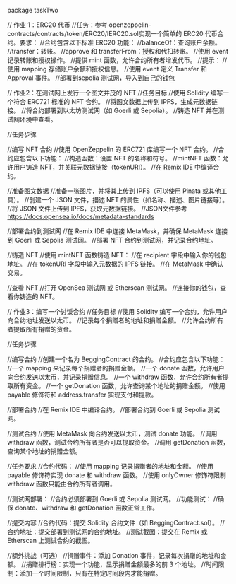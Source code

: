 package taskTwo

// 作业 1：ERC20 代币
//任务：参考 openzeppelin-contracts/contracts/token/ERC20/IERC20.sol实现一个简单的 ERC20 代币合约。要求：
//合约包含以下标准 ERC20 功能：
//balanceOf：查询账户余额。
//transfer：转账。
//approve 和 transferFrom：授权和代扣转账。
//使用 event 记录转账和授权操作。
//提供 mint 函数，允许合约所有者增发代币。
//提示：
//使用 mapping 存储账户余额和授权信息。
//使用 event 定义 Transfer 和 Approval 事件。
//部署到sepolia 测试网，导入到自己的钱包

// 作业2：在测试网上发行一个图文并茂的 NFT
//任务目标
//使用 Solidity 编写一个符合 ERC721 标准的 NFT 合约。
//将图文数据上传到 IPFS，生成元数据链接。
//将合约部署到以太坊测试网（如 Goerli 或 Sepolia）。
//铸造 NFT 并在测试网环境中查看。

//任务步骤

//编写 NFT 合约
//使用 OpenZeppelin 的 ERC721 库编写一个 NFT 合约。
//合约应包含以下功能：
//构造函数：设置 NFT 的名称和符号。
//mintNFT 函数：允许用户铸造 NFT，并关联元数据链接（tokenURI）。
//在 Remix IDE 中编译合约。

//准备图文数据
//准备一张图片，并将其上传到 IPFS（可以使用 Pinata 或其他工具）。
//创建一个 JSON 文件，描述 NFT 的属性（如名称、描述、图片链接等）。
//将 JSON 文件上传到 IPFS，获取元数据链接。
//JSON文件参考 https://docs.opensea.io/docs/metadata-standards

//部署合约到测试网
//在 Remix IDE 中连接 MetaMask，并确保 MetaMask 连接到 Goerli 或 Sepolia 测试网。
//部署 NFT 合约到测试网，并记录合约地址。

//铸造 NFT
//使用 mintNFT 函数铸造 NFT：
//在 recipient 字段中输入你的钱包地址。
//在 tokenURI 字段中输入元数据的 IPFS 链接。
//在 MetaMask 中确认交易。

//查看 NFT
//打开 OpenSea 测试网 或 Etherscan 测试网。
//连接你的钱包，查看你铸造的 NFT。

// 作业3：编写一个讨饭合约
//任务目标
//使用 Solidity 编写一个合约，允许用户向合约地址发送以太币。
//记录每个捐赠者的地址和捐赠金额。
//允许合约所有者提取所有捐赠的资金。

//任务步骤

//编写合约
//创建一个名为 BeggingContract 的合约。
//合约应包含以下功能：
//一个 mapping 来记录每个捐赠者的捐赠金额。
//一个 donate 函数，允许用户向合约发送以太币，并记录捐赠信息。
//一个 withdraw 函数，允许合约所有者提取所有资金。
//一个 getDonation 函数，允许查询某个地址的捐赠金额。
//使用 payable 修饰符和 address.transfer 实现支付和提款。

//部署合约
//在 Remix IDE 中编译合约。
//部署合约到 Goerli 或 Sepolia 测试网。

//测试合约
//使用 MetaMask 向合约发送以太币，测试 donate 功能。
//调用 withdraw 函数，测试合约所有者是否可以提取资金。
//调用 getDonation 函数，查询某个地址的捐赠金额。

//任务要求
//合约代码：
//使用 mapping 记录捐赠者的地址和金额。
//使用 payable 修饰符实现 donate 和 withdraw 函数。
//使用 onlyOwner 修饰符限制 withdraw 函数只能由合约所有者调用。

//测试网部署：
//合约必须部署到 Goerli 或 Sepolia 测试网。
//功能测试：
//确保 donate、withdraw 和 getDonation 函数正常工作。

//提交内容
//合约代码：提交 Solidity 合约文件（如 BeggingContract.sol）。
//合约地址：提交部署到测试网的合约地址。
//测试截图：提交在 Remix 或 Etherscan 上测试合约的截图。

//额外挑战（可选）
//捐赠事件：添加 Donation 事件，记录每次捐赠的地址和金额。
//捐赠排行榜：实现一个功能，显示捐赠金额最多的前 3 个地址。
//时间限制：添加一个时间限制，只有在特定时间段内才能捐赠。
